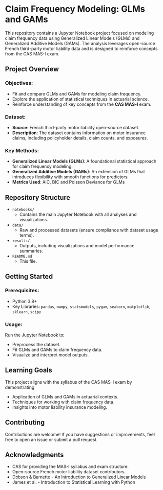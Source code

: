 # Claim Frequency Modeling: GLMs and GAMs

This repository contains a Jupyter Notebook project focused on modeling claim frequency data using Generalized Linear Models (GLMs) and Generalized Additive Models (GAMs). The analysis leverages open-source French third-party motor liability data and is designed to reinforce concepts from the CAS MAS-I exam.

## Project Overview

### Objectives:
- Fit and compare GLMs and GAMs for modeling claim frequency.
- Explore the application of statistical techniques in actuarial science.
- Reinforce understanding of key concepts from the **CAS MAS-I** exam.

### Dataset:
- **Source**: French third-party motor liability open-source dataset.
- **Description**: The dataset contains information on motor insurance claims, including policyholder details, claim counts, and exposures.

### Key Methods:
- **Generalized Linear Models (GLMs)**: A foundational statistical approach for claim frequency modeling.
- **Generalized Additive Models (GAMs)**: An extension of GLMs that introduces flexibility with smooth functions for predictors.
- **Metrics Used**: AIC, BIC and Poisson Deviance for GLMs

## Repository Structure

- `notebooks/`
  - Contains the main Jupyter Notebook with all analyses and visualizations.
- `data/`
  - Raw and processed datasets (ensure compliance with dataset usage terms).
- `results/`
  - Outputs, including visualizations and model performance summaries.
- `README.md`
  - This file.

## Getting Started

### Prerequisites:
- Python 3.8+
- Key Libraries: `pandas`, `numpy`, `statsmodels`, `pygam`, `seaborn`, `matplotlib`, `sklearn`, `scipy`


### Usage:
Run the Jupyter Notebook to:
- Preprocess the dataset.
- Fit GLMs and GAMs to claim frequency data.
- Visualize and interpret model outputs.

## Learning Goals
This project aligns with the syllabus of the CAS MAS-I exam by demonstrating:
- Application of GLMs and GAMs in actuarial contexts.
- Techniques for working with claim frequency data.
- Insights into motor liability insurance modeling.

## Contributing
Contributions are welcome! If you have suggestions or improvements, feel free to open an issue or submit a pull request.

## Acknowledgments
- CAS for providing the MAS-I syllabus and exam structure.
- Open-source French motor liability dataset contributors.
- Dobson & Barnette - An Introduction to Generalized Linear Models
- James et al. - Introduction to Statistical Learning with Python 
